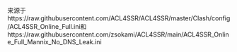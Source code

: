 来源于https://raw.githubusercontent.com/ACL4SSR/ACL4SSR/master/Clash/config/ACL4SSR_Online_Full.ini和https://raw.githubusercontent.com/zsokami/ACL4SSR/main/ACL4SSR_Online_Full_Mannix_No_DNS_Leak.ini
